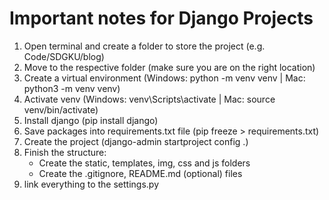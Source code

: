 # Important notes for Django Projects

1. Open terminal and create a folder to store the project (e.g. Code/SDGKU/blog)
2. Move to the respective folder (make sure you are on the right location)
3. Create a virtual environment (Windows: python -m venv venv | Mac: python3 -m venv venv)
4. Activate venv (Windows: venv\Scripts\activate | Mac: source venv/bin/activate)
5. Install django (pip install django)
6. Save packages into requirements.txt file (pip freeze > requirements.txt)
7. Create the project (django-admin startproject config .)
8. Finish the structure:
   - Create the static, templates, img, css and js folders
   - Create the .gitignore, README.md (optional) files
9. link everything to the settings.py